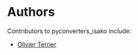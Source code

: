 # Authors

Contributors to pyconverters_isako include:

+ [Olivier Terrier](mailto:olivier.terrier@kairntech.com)
